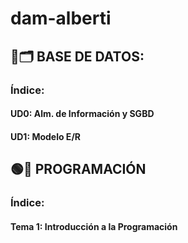 # dam-alberti

## 🔴🗂️ BASE DE DATOS:

### Índice:
#### UD0: Alm. de Información y SGBD
#### UD1: Modelo E/R


## 🟢🐍 PROGRAMACIÓN

### Índice:
#### Tema 1: Introducción a la Programación

